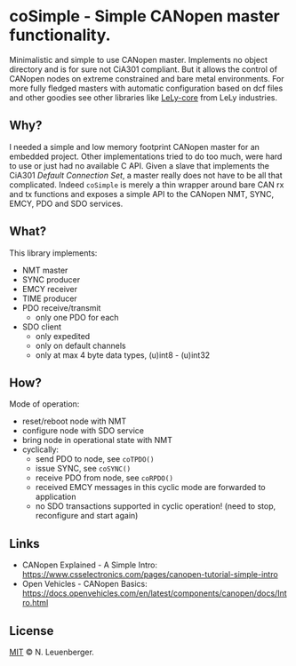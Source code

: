 # coSimple - Simple CANopen master functionality.

Minimalistic and simple to use CANopen master. Implements no object directory and is for sure not CiA301 compliant. But it allows the control of CANopen nodes on extreme constrained and bare metal environments. For more fully fledged masters with automatic configuration based on dcf files and other goodies see other libraries like [LeLy-core](https://opensource.lely.com/canopen/) from LeLy industries.


## Why?

I needed a simple and low memory footprint CANopen master for an embedded project. Other implementations tried to do too much, were hard to use or just had no available C API. Given a slave that implements the CiA301 _Default Connection Set_, a master really does not have to be all that complicated. Indeed `coSimple` is merely a thin wrapper around bare CAN rx and tx functions and exposes a simple API to the CANopen NMT, SYNC, EMCY, PDO and SDO services.


## What?

This library implements:
 - NMT master
 - SYNC producer
 - EMCY receiver
 - TIME producer
 - PDO receive/transmit
     - only one PDO for each
 - SDO client
     - only expedited
     - only on default channels
     - only at max 4 byte data types, (u)int8 - (u)int32


## How?

Mode of operation:
 - reset/reboot node with NMT
 - configure node with SDO service
 - bring node in operational state with NMT
 - cyclically:
     - send PDO to node,         see `coTPDO()`
     - issue SYNC,               see `coSYNC()`
     - receive PDO from node,    see `coRPDO()`
     - received EMCY messages in this cyclic mode are forwarded to application
     - no SDO transactions supported in cyclic operation! (need to stop, reconfigure and start again)


## Links

- CANopen Explained - A Simple Intro: https://www.csselectronics.com/pages/canopen-tutorial-simple-intro
- Open Vehicles - CANopen Basics: https://docs.openvehicles.com/en/latest/components/canopen/docs/Intro.html


## License
[MIT](LICENSE) © N. Leuenberger.
